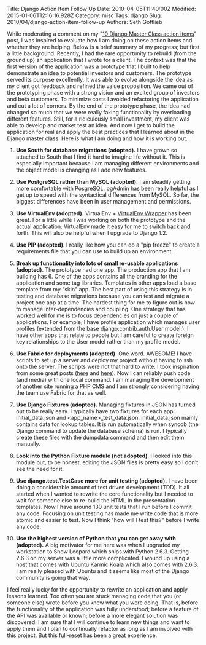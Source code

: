Title: Django Action Item Follow Up
Date: 2010-04-05T11:40:00Z
Modified: 2015-01-06T12:16:16.928Z
Category: misc
Tags: django
Slug: 2010/04/django-action-item-follow-up
Authors: Seth Gottlieb

While moderating a comment on my "[10 Django Master Class action items](http://www.contenthere.net/2009/11/10-django-master-class-action-items.html)" post, I was inspired to evaluate how I am doing on these action items and whether they are helping. Below is a brief summary of my progress; but first a little background. Recently, I had the rare opportunity to rebuild (from the ground up) an application that I wrote for a client. The context was that the first version of the application was a prototype that I built to help demonstrate an idea to potential investors and customers. The prototype served its purpose excellently. It was able to evolve alongside the idea as my client got feedback and refined the value proposition. We came out of the prototyping phase with a strong vision and an excited group of investors and beta customers. To minimize costs I avoided refactoring the application and cut a lot of corners. By the end of the prototype phase, the idea had changed so much that we were really faking functionality by overloading different features. Still, for a ridiculously small investment, my client was able to develop and market test an idea. And now I get to build the application for real and apply the best practices that I learned about in the Django master class. Here is what I am doing and how it is working out.

  

1.   __Use South for database migrations (adopted).__ I have grown so attached to South that I find it hard to imagine life without it. This is especially important because I am managing different environments and the object model is changing as I add new features.  
    
2.   __Use PostgreSQL rather than MySQL (adopted).__ I am steadily getting more comfortable with PosgreSQL. [pgAdmin](http://www.pgadmin.org/) has been really helpful as I get up to speed with the syntactical differences from MySQL. So far, the biggest differences have been in user management and permissions.  
    
3.   __Use VirtualEnv (adopted).__ VirtualEnv + [VirtualEnv Wrapper](http://www.doughellmann.com/projects/virtualenvwrapper/) has been great. For a little while I was working on both the prototype and the actual application. VirtualEnv made it easy for me to switch back and forth. This will also be helpful when I upgrade to Django 1.2.  
    
4.   __Use PIP (adopted)__. I really like how you can do a "pip freeze" to create a requirements file that you can use to build up an environment.  
    
5.   __Break up functionality into lots of small re-usable applications (adopted)__. The prototype had one app. The production app that I am building has 6. One of the apps contains all the branding for the application and some tag libraries. Templates in other apps load a base template from my "skin" app. The best part of using this strategy is in testing and database migrations because you can test and migrate a project one app at a time. The hardest thing for me to figure out is how to manage inter-dependencies and coupling. One strategy that has worked well for me is to focus dependencies on just a couple of applications. For example, I have profile application which manages user profiles (extended from the base django.contrib.auth.User model.). I have other apps that relate to people but I am careful to create foreign key relationships to the User model rather than my profile model.  
    
6.   __Use Fabric for deployments (adopted).__ One word. AWESOME! I have scripts to set up a server and deploy my project without having to ssh onto the server. The scripts were not that hard to write. I took inspiration from some great posts ([here](http://lincolnloop.com/blog/2009/sep/22/easy-fabric-deployment-part-1-gitmercurial-and-ssh/) and [here](http://morethanseven.net/2009/07/27/fabric-django-git-apache-mod/wsgi-virtualenv-and-p.html)). Now I can reliably push code (and media) with one local command. I am managing the development of another site running a PHP CMS and I am strongly considering having the team use Fabric for that as well.  
    
7.   __Use Django Fixtures (adopted)__. Managing fixtures in JSON has turned out to be really easy. I typically have two fixtures for each app: initial\_data.json and &lt;app\_name&gt;\_test\_data.json. initial\_data.json mainly contains data for lookup tables. It is run automatically when syncdb (the Django command to update the database schema) is run. I typically create these files with the dumpdata command and then edit them manually.  
    
8.   __Look into the Python Fixture module (not adopted)__. I looked into this module but, to be honest, editing the JSON files is pretty easy so I don't see the need for it.  
    
9.   __Use django.test.TestCase more for unit testing (adopted).__ I have been doing a considerable amount of test driven development (TDD). It all started when I wanted to rewrite the core functionality but I needed to wait for someone else to re-build the HTML in the presentation templates. Now I have around 130 unit tests that I run before I commit any code. Focusing on unit testing has made me write code that is more atomic and easier to test. Now I think "how will I test this?" before I write any code.  
    
10.   __Use the highest version of Python that you can get away with (adopted).__ A big motivator for me here was when I upgraded my workstation to Snow Leopard which ships with Python 2.6.3. Getting 2.6.3 on my server was a little more complicated. I wound up using a host that comes with Ubuntu Karmic Koala which also comes with 2.6.3. I am really pleased with Ubuntu and it seems like most of the Django community is going that way.  
    

  

I feel really lucky for the opportunity to rewrite an application and apply lessons learned. Too often you are stuck managing code that you (or someone else) wrote before you knew what you were doing. That is, before the functionality of the application was fully understood; before a feature of the API was available or known; before a more elegant solution was discovered. I am sure that I will continue to learn new things and want to apply them and I plan to continually refactor as long as I am involved with this project. But this full-reset has been a great experience. 
